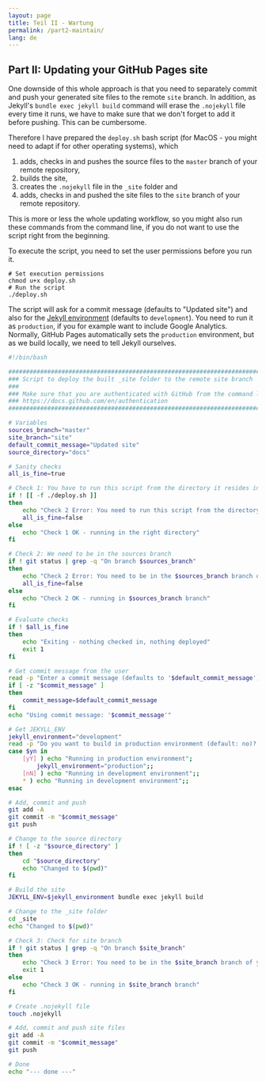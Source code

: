 ```yaml
---
layout: page
title: Teil II - Wartung
permalink: /part2-maintain/
lang: de
---
```


## Part II: Updating your GitHub Pages site

One downside of this whole approach is that you need to separately commit and push your generated site files to the remote `site` branch. In addition, as Jekyll's `bundle exec jekyll build` command will erase the `.nojekyll` file every time it runs, we have to make sure that we don't forget to add it before pushing. This can be cumbersome.

Therefore I have prepared the `deploy.sh` bash script (for MacOS - you might need to adapt if for other operating systems), which

1. adds, checks in and pushes the source files to the `master` branch of your remote repository,
2. builds the site,
3. creates the `.nojekyll` file in the `_site` folder and
4. adds, checks in and pushed the site files to the `site` branch of your remote repository.

This is more or less the whole updating workflow, so you might also run these commands from the command line, if you do not want to use the script right from the beginning.

To execute the script, you need to set the user permissions before you run it.

```
# Set execution permissions
chmod u+x deploy.sh
# Run the script
./deploy.sh
```

The script will ask for a commit message (defaults to "Updated site") and also for the [Jekyll environment](https://jekyllrb.com/docs/configuration/environments/) (defaults to `development`). You need to run it as `production`, if you for example want to include Google Analytics. Normally, GitHub Pages automatically sets the `production` environment, but as we build locally, we need to tell Jekyll ourselves.

```bash
#!/bin/bash

################################################################################
### Script to deploy the built _site folder to the remote site branch
###
### Make sure that you are authenticated with GitHub from the command line:
### https://docs.github.com/en/authentication
################################################################################

# Variables
sources_branch="master"
site_branch="site"
default_commit_message="Updated site"
source_directory="docs"

# Sanity checks
all_is_fine=true

# Check 1: You have to run this script from the directory it resides in
if ! [[ -f ./deploy.sh ]]
then
	echo "Check 2 Error: You need to run this script from the directory deploy.sh resides in"
	all_is_fine=false
else
	echo "Check 1 OK - running in the right directory"
fi

# Check 2: We need to be in the sources branch
if ! git status | grep -q "On branch $sources_branch"
then
	echo "Check 2 Error: You need to be in the $sources_branch branch of your repository"
	all_is_fine=false
else
	echo "Check 2 OK - running in $sources_branch branch"
fi

# Evaluate checks
if ! $all_is_fine
then
	echo "Exiting - nothing checked in, nothing deployed"
	exit 1
fi

# Get commit message from the user
read -p "Enter a commit message (defaults to '$default_commit_message'): " commit_message
if [ -z "$commit_message" ]
then
	commit_message=$default_commit_message
fi
echo "Using commit message: '$commit_message'"

# Get JEKYLL_ENV
jekyll_environment="development"
read -p "Do you want to build in production environment (default: no)? (y/n) " yn
case $yn in
	[yY] ) echo "Running in production environment";
		jekyll_environment="production";;
	[nN] ) echo "Running in development environment";;
	* ) echo "Running in development environment";;
esac

# Add, commit and push
git add -A
git commit -m "$commit_message"
git push

# Change to the source directory
if ! [ -z "$source_directory" ]
then
	cd "$source_directory"
	echo "Changed to $(pwd)"
fi

# Build the site
JEKYLL_ENV=$jekyll_environment bundle exec jekyll build

# Change to the _site folder
cd _site
echo "Changed to $(pwd)"

# Check 3: Check for site branch
if ! git status | grep -q "On branch $site_branch"
then
	echo "Check 3 Error: You need to be in the $site_branch branch of your repository - exiting - no site checked in"
	exit 1
else
	echo "Check 3 OK - running in $site_branch branch"
fi

# Create .nojekyll file
touch .nojekyll

# Add, commit and push site files
git add -A
git commit -m "$commit_message"
git push

# Done
echo "--- done ---"
```
